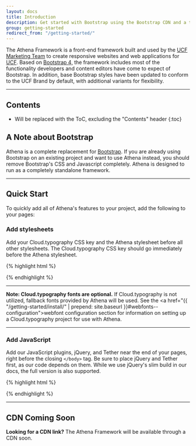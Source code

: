 ```yaml
---
layout: docs
title: Introduction
description: Get started with Bootstrap using the Bootstrap CDN and a template starter page.
group: getting-started
redirect_from: "/getting-started/"
---
```


The Athena Framework is a front-end framework built and used by the <a href="//brand.ucf.edu">UCF Marketing Team</a> to create responsive websites and web applications for <a href="//ucf.edu">UCF</a>. Based on <a href="//v4-alpha.getbootstrap.com">Bootstrap 4,</a> the framework includes most of the functionality developers and content editors have come to expect of Bootstrap. In addition, base Bootstrap styles have been updated to conform to the UCF Brand by default, with additional variants for flexibility.

___

## Contents

* Will be replaced with the ToC, excluding the "Contents" header
{:toc}

## A Note about Bootstrap

Athena is a complete replacement for <a class="alert-link" href="https://getbootstrap.com/">Bootstrap</a>.  If you are already using Bootstrap on an existing project and want to use Athena instead, you should remove Bootstrap's CSS and Javascript completely.  Athena is designed to run as a completely standalone framework.

<!-- Read more about the <a href="{{ "/getting-started/differences/" | prepend: site.baseurl }}">differences between Athena and Bootstrap here.</a> -->
___

## Quick Start

To quickly add all of Athena's features to your project, add the following to your pages:

### Add stylesheets

Add your Cloud.typography CSS key and the Athena stylesheet before all other stylesheets. The Cloud.typography CSS key should go immediately before the Athena stylesheet.

{% highlight html %}
<link rel="stylesheet" type="text/css" href="https://cloud.typography.com/xxxxxx/xxxxxx/css/fonts.css">
<link rel="stylesheet" href="/css/framework.min.css">
{% endhighlight %}

___

**Note: Cloud.typography fonts are optional.** If Cloud.typography is not utilized, fallback fonts provided by Athena will be used. See the <a href="{{ "/getting-started/install/" | prepend: site.baseurl }}#webfonts--configuration">webfont configuration</a> section for information on setting up a Cloud.typography project for use with Athena.

___

### Add JavaScript

Add our JavaScript plugins, jQuery, and Tether near the end of your pages, right before the closing `</body>` tag. Be sure to place jQuery and Tether first, as our code depends on them. While we use jQuery's slim build in our docs, the full version is also supported.

{% highlight html %}
<script src="https://code.jquery.com/jquery-3.1.1.slim.min.js" integrity="sha384-A7FZj7v+d/sdmMqp/nOQwliLvUsJfDHW+k9Omg/a/EheAdgtzNs3hpfag6Ed950n" crossorigin="anonymous"></script>
<script src="https://cdnjs.cloudflare.com/ajax/libs/tether/1.4.0/js/tether.min.js" integrity="sha384-DztdAPBWPRXSA/3eYEEUWrWCy7G5KFbe8fFjk5JAIxUYHKkDx6Qin1DkWx51bBrb" crossorigin="anonymous"></script>
<script src="/css/framework.min.css"></script>
{% endhighlight %}

___

## CDN Coming Soon
**Looking for a CDN link?** The Athena Framework will be available through a CDN soon.
